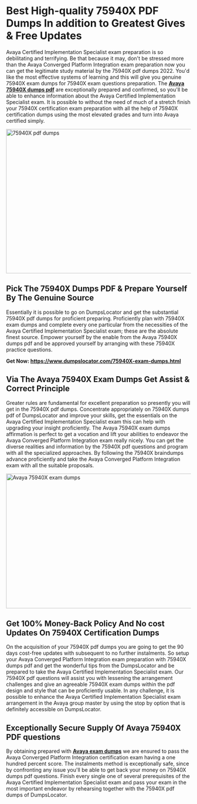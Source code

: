 <h1><strong>Best High-quality 75940X PDF Dumps In addition to Greatest Gives &amp; Free Updates</strong></h1>
<p>Avaya Certified Implementation Specialist exam preparation is so debilitating and terrifying. Be that because it may, don't be stressed more than the Avaya Converged Platform Integration exam preparation now you can get the legitimate study material by the 75940X pdf dumps 2022. You'd like the most effective systems of learning and this will give you genuine 75940X exam dumps for 75940X exam questions preparation. The <strong><a href="https://www.dumpslocator.com/75940X-exam-dumps.html">Avaya 75940X dumps pdf</a></strong> are exceptionally prepared and confirmed, so you'll be able to enhance information about the Avaya Certified Implementation Specialist exam. It is possible to without the need of much of a stretch finish your 75940X certification exam preparation with all the help of 75940X certification dumps using the most elevated grades and turn into Avaya certified simply.</p>
<p><img src="https://i.ibb.co/SKhFh8d/Pastel-Purple-Computer-UI-Class-Syllabus-Education-Presentation.png" alt="75940X pdf dumps" width="700" height="393" /></p>
<h2><strong>Pick The 75940X Dumps PDF &amp; Prepare Yourself By The Genuine Source</strong></h2>
<p>Essentially it is possible to go on DumpsLocator and get the substantial 75940X pdf dumps for proficient preparing. Proficiently plan with 75940X exam dumps and complete every one particular from the necessities of the Avaya Certified Implementation Specialist exam; these are the absolute finest source. Empower yourself by the enable from the Avaya 75940X dumps pdf and be approved yourself by arranging with these 75940X practice questions.</p>
<p><strong>Get Now: <a href="https://www.dumpslocator.com/75940X-exam-dumps.html">https://www.dumpslocator.com/75940X-exam-dumps.html</a></strong></p>
<h2><strong>Via The Avaya 75940X Exam Dumps Get Assist &amp; Correct Principle</strong></h2>
<p>Greater rules are fundamental for excellent preparation so presently you will get in the 75940X pdf dumps. Concentrate appropriately on 75940X dumps pdf of DumpsLocator and improve your skills, get the essentials on the Avaya Certified Implementation Specialist exam this can help with upgrading your insight proficiently. The Avaya 75940X exam dumps affirmation is perfect to get a vocation and lift your abilities to endeavor the Avaya Converged Platform Integration exam really nicely. You can get the diverse realities and information by the 75940X pdf questions and program with all the specialized approaches. By following the 75940X braindumps advance proficiently and take the Avaya Converged Platform Integration exam with all the suitable proposals.</p>
<p><a href="https://www.dumpslocator.com/75940X-exam-dumps.html"><img src="https://i.ibb.co/NtZbgjG/Blue-and-White-Medical-Dental-Clinic-Facebook-Ad.png" alt="Avaya 75940X exam dumps" width="700" height="367" /></a></p>
<h2><strong>Get 100% Money-Back Policy And No cost Updates On 75940X Certification Dumps</strong></h2>
<p>On the acquisition of your 75940X pdf dumps you are going to get the 90 days cost-free updates with subsequent to no further instalments. So setup your Avaya Converged Platform Integration exam preparation with 75940X dumps pdf and get the wonderful tips from the DumpsLocator and be prepared to take the Avaya Certified Implementation Specialist exam. Our 75940X pdf questions will assist you with lessening the arrangement challenges and give an agreeable 75940X exam dumps within the pdf design and style that can be proficiently usable. In any challenge, it is possible to enhance the Avaya Certified Implementation Specialist exam arrangement in the Avaya group master by using the stop by option that is definitely accessible on DumpsLocator.</p>
<h2><strong>Exceptionally Secure Supply Of Avaya 75940X PDF questions</strong></h2>
<p>By obtaining prepared with <strong><a href="https://www.dumpslocator.com/avaya-exams.html">Avaya exam dumps</a></strong> we are ensured to pass the Avaya Converged Platform Integration certification exam having a one hundred percent score. The instalments method is exceptionally safe, since by confronting any issue you'll be able to get back your money on 75940X dumps pdf questions. Finish every single one of several prerequisites of the Avaya Certified Implementation Specialist exam and pass your exam in the most important endeavor by rehearsing together with the 75940X pdf dumps of DumpsLocator.</p>
